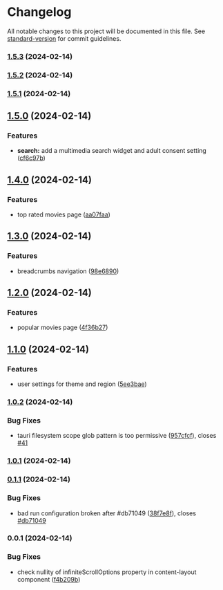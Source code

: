 # Changelog

All notable changes to this project will be documented in this file. See [standard-version](https://github.com/conventional-changelog/standard-version) for commit guidelines.

### [1.5.3](https://github.com/Lerado/movoo-app/compare/v1.5.2...v1.5.3) (2024-02-14)

### [1.5.2](https://github.com/Lerado/movoo-app/compare/v1.5.1...v1.5.2) (2024-02-14)

### [1.5.1](https://github.com/Lerado/movoo-app/compare/v1.5.0...v1.5.1) (2024-02-14)

## [1.5.0](https://github.com/Lerado/movoo-app/compare/v1.4.0...v1.5.0) (2024-02-14)


### Features

* **search:** add a multimedia search widget and adult consent setting ([cf6c97b](https://github.com/Lerado/movoo-app/commit/cf6c97b7b6320a6c4cfb66c9e9c580bf23781ba6))

## [1.4.0](https://github.com/Lerado/movoo-app/compare/v1.3.0...v1.4.0) (2024-02-14)


### Features

* top rated movies page ([aa07faa](https://github.com/Lerado/movoo-app/commit/aa07faaf76b65f14ec7b27e9501cf0fe3e80e290))

## [1.3.0](https://github.com/Lerado/movoo-app/compare/v1.2.0...v1.3.0) (2024-02-14)


### Features

* breadcrumbs navigation ([98e6890](https://github.com/Lerado/movoo-app/commit/98e68900d6876f92366f45e0f65179a2d8dc31f7))

## [1.2.0](https://github.com/Lerado/movoo-app/compare/v1.1.0...v1.2.0) (2024-02-14)


### Features

* popular movies page ([4f36b27](https://github.com/Lerado/movoo-app/commit/4f36b2727c647a1983aac60bf639335487aed56a))

## [1.1.0](https://github.com/Lerado/movoo-app/compare/v1.0.2...v1.1.0) (2024-02-14)


### Features

* user settings for theme and region ([5ee3bae](https://github.com/Lerado/movoo-app/commit/5ee3bae21cf6ef238a093c6e3025fe9ebf101e67))

### [1.0.2](https://github.com/Lerado/movoo-app/compare/v1.0.1...v1.0.2) (2024-02-14)


### Bug Fixes

* tauri filesystem scope glob pattern is too permissive ([957cfcf](https://github.com/Lerado/movoo-app/commit/957cfcf7ee574e886d9cafe4ed6f3bdc708dd2db)), closes [#41](https://github.com/Lerado/movoo-app/issues/41)

### [1.0.1](https://github.com/Lerado/movoo-app/compare/v1.0.0...v1.0.1) (2024-02-14)

### [0.1.1](https://github.com/Lerado/movoo-app/compare/v0.1.0...v0.1.1) (2024-02-14)


### Bug Fixes

* bad run configuration broken after #db71049 ([38f7e8f](https://github.com/Lerado/movoo-app/commit/38f7e8f267bb2d3dae94801cebf0abb02d7eac72)), closes [#db71049](https://github.com/Lerado/movoo-app/issues/db71049)

### 0.0.1 (2024-02-14)


### Bug Fixes

* check nullity of infiniteScrollOptions property in content-layout component ([f4b209b](https://github.com/Lerado/movoo-app/commit/f4b209be30f94677302bb073f491df3cf55ad93c))

